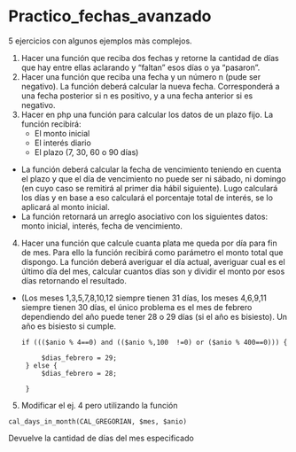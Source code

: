# Practico_fechas_avanzado
5 ejercicios con algunos ejemplos màs complejos.
1. Hacer una función que reciba dos fechas y retorne la cantidad de días que hay entre ellas aclarando y “faltan” esos días o ya “pasaron”.
2. Hacer una función que reciba una fecha y un número n (pude ser negativo). La función deberá calcular la nueva fecha. Corresponderá a una fecha posterior si n es positivo, y a una fecha anterior si es negativo.
3. Hacer en php una función para calcular los datos de un plazo fijo. La función recibirá:
    * El monto inicial
    * El interés diario
    * El plazo (7, 30, 60 o 90 días)
* La función deberá calcular la fecha de vencimiento teniendo en cuenta el plazo y que el día de vencimiento no puede ser ni sábado, ni domingo (en cuyo caso se remitirá al primer dia hábil siguiente). Lugo calculará los días y en base a eso calculará el porcentaje total de interés, se lo aplicará al monto inicial.
* La función retornará un arreglo asociativo con los siguientes datos: monto inicial, interés, fecha de vencimiento.
4. Hacer una función que calcule cuanta plata me queda por día para fin de mes. Para ello la función recibirá como parámetro el monto total que dispongo. La función deberá averiguar el día actual, averiguar cual es el último día del mes, calcular cuantos días son y dividir el monto por esos días retornando el resultado. 
* (Los meses 1,3,5,7,8,10,12 siempre tienen 31 días, los meses 4,6,9,11 siempre tienen 30 días, el único problema es el mes de febrero dependiendo del año puede tener 28 o 29 días (si el año es bisiesto). Un año es bisiesto si cumple.
  ```
  if ((($anio % 4==0) and (($anio %,100  !=0) or ($anio % 400==0))) {
  
       $dias_febrero = 29;
   } else {
       $dias_febrero = 28;
      
   }
   ```
5. Modificar el ej. 4 pero utilizando la función
```
cal_days_in_month(CAL_GREGORIAN, $mes, $anio)
```
  Devuelve la cantidad de días del mes especificado
